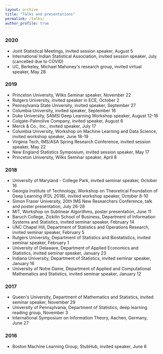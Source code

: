 ```yaml
---
layout: archive
title: "Talks and presentations"
permalink: /talks/
author_profile: true
---
```


### 2020
* Joint Statistical Meetings, invited session speaker, August 5
* International Indian Statistical Association, invited session speaker, July (cancelled due to COVID)
* UC, Berkeley, Michael Mahoney's research group, invited virtual speaker, May 28

### 2019
* Princeton University, Wilks Seminar speaker, November 22
* Rutgers University, invited speaker in ECE, October 2
* Pennsylvania State University, invited speaker, September 27
* Columbia University, invited speaker, September 16
* Duke University, SAMSI Deep Learning Workshop speaker, August 12-16
* Colgate-Palmolive Company, invited speaker, August 6
* Merck & Co., Inc., invited speaker, July 17
* Columbia University, Workshop on Machine Learning and Data Science, invited workshop speaker, June 18-19
* Virginia Tech, IMS/ASA Spring Research Conference, invited session speaker, May 22
* New England Statistics Symposium, invited session speaker, May 17
* Princeton University, Wilks Seminar speaker, April 8

### 2018
* University of Maryland - College Park, invited seminar speaker, October 16
* Georgia Institute of Technology, Workshop on Theoretical Foundation of Deep Learning (FDL 2018), invited workshop speaker, October 8-10
* Simon Fraser University, 20th IMS New Researchers Conference, talk and poster presentation, July 26-28
* MIT, Workshop on Sublinear Algorithms, poster presentation, June 11
* Baruch College, Zickilin School of Business, Department of Information Systems and Statistics, invited seminar speaker, February 14
* UNC Chapel Hill, Department of Statistics and Operations Research, invited seminar speaker, February 5
* Rutgers University, Department of Statistics and Biostatistics, invited seminar speaker, February 1
* University of Delaware, Department of Applied Economics and Statistics, invited seminar speaker, January 23
* Indiana University, Department of Statistics, invited seminar speaker, January 16
* University of Notre Dame, Department of Applied and Computational Mathematics and Statistics, invited seminar speaker, January 12

### 2017
* Queen's University, Department of Mathematics and Statistics, invited seminar speaker, November 29
* University of Pennsylvania, Department of Statistics, deep learning reading group, November 3
* International Symposium on Information Theory, Aachen, Germany, June 27

### 2016
* Boston Machine Learning Group, StubHub, invited speaker, June 6
